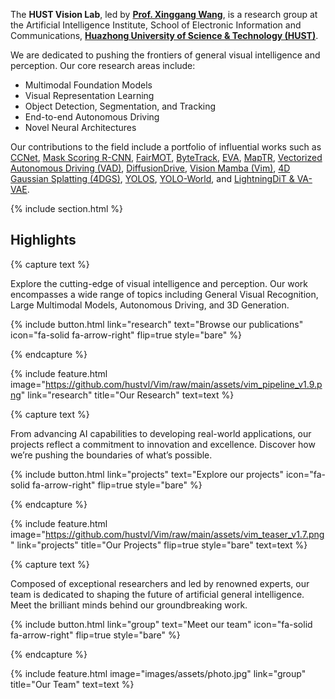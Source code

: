 ---
---

The **HUST Vision Lab**, led by **[Prof. Xinggang Wang](https://xwcv.github.io/)**, is a research group at the Artificial Intelligence Institute, School of Electronic Information and Communications, **[Huazhong University of Science & Technology (HUST)](https://www.hust.edu.cn/)**.

We are dedicated to pushing the frontiers of general visual intelligence and perception. Our core research areas include:

* Multimodal Foundation Models
* Visual Representation Learning
* Object Detection, Segmentation, and Tracking
* End-to-end Autonomous Driving
* Novel Neural Architectures

Our contributions to the field include a portfolio of influential works such as [CCNet](https://github.com/speedinghzl/CCNet), [Mask Scoring R-CNN](https://github.com/zjhuang22/maskscoring_rcnn), [FairMOT](https://github.com/ifzhang/FairMOT), [ByteTrack](https://github.com/FoundationVision/ByteTrack), [EVA](https://github.com/baaivision/EVA), [MapTR](https://github.com/hustvl/MapTR), [Vectorized Autonomous Driving (VAD)](https://github.com/hustvl/VAD), [DiffusionDrive](https://github.com/hustvl/DiffusionDrive), [Vision Mamba (Vim)](https://github.com/hustvl/Vim), [4D Gaussian Splatting (4DGS)](https://github.com/hustvl/4DGaussians), [YOLOS](https://github.com/hustvl/YOLOS), [YOLO-World](https://github.com/AILab-CVC/YOLO-World), and [LightningDiT & VA-VAE](https://github.com/hustvl/LightningDiT).

{% include section.html %}

## Highlights

{% capture text %}

Explore the cutting-edge of visual intelligence and perception. Our work encompasses a wide range of topics including General Visual Recognition, Large Multimodal Models, Autonomous Driving, and 3D Generation.

{%
  include button.html
  link="research"
  text="Browse our publications"
  icon="fa-solid fa-arrow-right"
  flip=true
  style="bare"
%}

{% endcapture %}

{%
  include feature.html
  image="https://github.com/hustvl/Vim/raw/main/assets/vim_pipeline_v1.9.png"
  link="research"
  title="Our Research"
  text=text
%}

{% capture text %}

From advancing AI capabilities to developing real-world applications, our projects reflect a commitment to innovation and excellence. Discover how we’re pushing the boundaries of what’s possible.

{%
  include button.html
  link="projects"
  text="Explore our projects"
  icon="fa-solid fa-arrow-right"
  flip=true
  style="bare"
%}

{% endcapture %}

{%
  include feature.html
  image="https://github.com/hustvl/Vim/raw/main/assets/vim_teaser_v1.7.png"
  link="projects"
  title="Our Projects"
  flip=true
  style="bare"
  text=text
%}

{% capture text %}

Composed of exceptional researchers and led by renowned experts, our team is dedicated to shaping the future of artificial general intelligence. Meet the brilliant minds behind our groundbreaking work.

{%
  include button.html
  link="group"
  text="Meet our team"
  icon="fa-solid fa-arrow-right"
  flip=true
  style="bare"
%}

{% endcapture %}

{%
  include feature.html
  image="images/assets/photo.jpg"
  link="group"
  title="Our Team"
  text=text
%}
